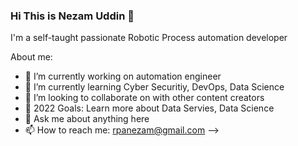 ### Hi This is Nezam Uddin 👋
I'm a self-taught passionate Robotic Process automation developer 

About me:
- 🔭 I’m currently working on automation engineer
- 🌱 I’m currently learning Cyber Securitiy, DevOps, Data Science 
- 👯 I’m looking to collaborate on with other content creators
- 🥅 2022 Goals: Learn more about Data Servies, Data Science
- 💬 Ask me about anything here
- 📫 How to reach me: rpanezam@gmail.com
-->
